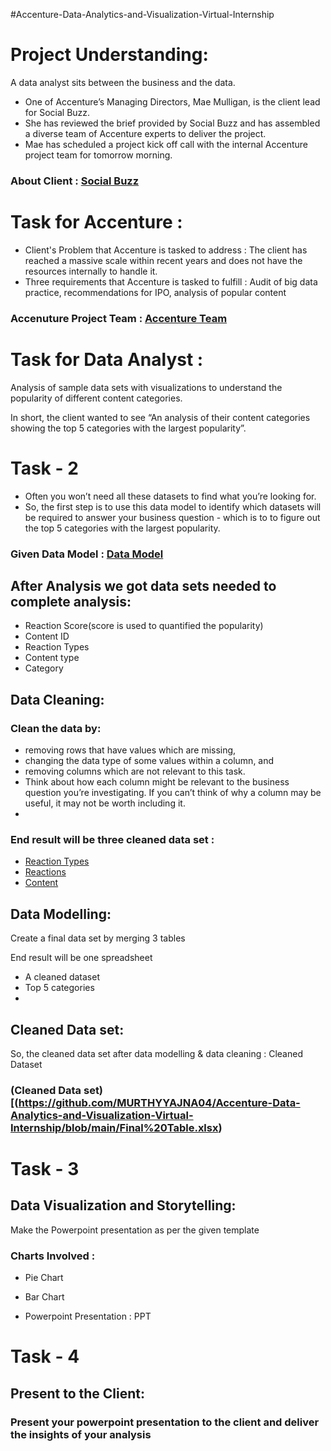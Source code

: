 #Accenture-Data-Analytics-and-Visualization-Virtual-Internship

# Project Understanding:
A data analyst sits between the business and the data.

- One of Accenture’s Managing Directors, Mae Mulligan, is the client lead for Social Buzz.
- She has reviewed the brief provided by Social Buzz and has assembled a diverse team of Accenture experts to deliver the project.
- Mae has scheduled a project kick off call with the internal Accenture project team for tomorrow morning.

### About Client : [Social Buzz](https://github.com/MURTHYYAJNA04/Accenture-Data-Analytics-and-Visualization-Virtual-Internship/blob/main/Data_Analytics%20Client%20Brief.pdf)

# Task for Accenture :
- Client's Problem that Accenture is tasked to address : The client has reached a massive scale within recent years and does not have the resources internally to handle it.
- Three requirements that Accenture is tasked to fulfill : Audit of big data practice, recommendations for IPO, analysis of popular content

### Accenuture Project Team : [Accenture Team](https://github.com/MURTHYYAJNA04/Accenture-Data-Analytics-and-Visualization-Virtual-Internship/blob/main/Internal%20stakeholder%20chart.pdf)


# Task for Data Analyst :
Analysis of sample data sets with visualizations to understand the popularity of different content categories.

In short, the client wanted to see “An analysis of their content categories showing the top 5 categories with the largest popularity”.

# Task - 2
- Often you won’t need all these datasets to find what you’re looking for.
- So, the first step is to use this data model to identify which datasets will be required to answer your business question - which is to to figure out the top 5 categories with the largest popularity.

### Given Data Model : [Data Model](https://github.com/MURTHYYAJNA04/Accenture-Data-Analytics-and-Visualization-Virtual-Internship/blob/main/Data%20model.pdf)
  
## After Analysis we got data sets needed to complete analysis:
- Reaction Score(score is used to quantified the popularity)
- Content ID
- Reaction Types
- Content type
- Category
  
## Data Cleaning:

### Clean the data by:
- removing rows that have values which are missing,
- changing the data type of some values within a column, and
- removing columns which are not relevant to this task.
- Think about how each column might be relevant to the business question you’re investigating. If you can’t think of why a column may be useful, it may not be worth including it.
- 
### End result will be three cleaned data set :

- [Reaction Types](https://github.com/MURTHYYAJNA04/Accenture-Data-Analytics-and-Visualization-Virtual-Internship/blob/main/ReactionTypes.csv)
- [Reactions](https://github.com/MURTHYYAJNA04/Accenture-Data-Analytics-and-Visualization-Virtual-Internship/blob/main/Reactions.csv)
- [Content](https://github.com/MURTHYYAJNA04/Accenture-Data-Analytics-and-Visualization-Virtual-Internship/blob/main/Content.csv)
  
## Data Modelling:
Create a final data set by merging 3 tables

End result will be one spreadsheet

- A cleaned dataset
- Top 5 categories
- 
## Cleaned Data set:
So, the cleaned data set after data modelling & data cleaning : Cleaned Dataset

### (Cleaned Data set)[(https://github.com/MURTHYYAJNA04/Accenture-Data-Analytics-and-Visualization-Virtual-Internship/blob/main/Final%20Table.xlsx)

# Task - 3
## Data Visualization and Storytelling:

Make the Powerpoint presentation as per the given template

### Charts Involved :
- Pie Chart
- Bar Chart
  
- Powerpoint Presentation : PPT
  
# Task - 4
## Present to the Client:

### Present your powerpoint presentation to the client and deliver the insights of your analysis

